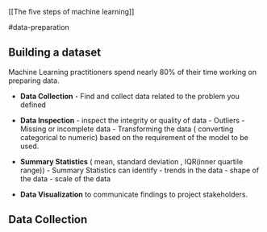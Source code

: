 [[The five steps of machine learning]]

#data-preparation

## Building a dataset 

Machine Learning practitioners spend nearly 80% of their time working on preparing data.

- **Data Collection**  - Find and collect data related to the problem you defined

- **Data Inspection** - inspect the integrity or quality of data 
				- Outliers
				- Missing or incomplete data
				- Transforming the data ( converting categorical to numeric) based on the requirement of the model to be used.
- **Summary Statistics** ( mean, standard deviation , IQR(inner quartile range))
				- Summary Statistics can identify 
						- trends in the data
						- shape of the data
						- scale of the data
- **Data Visualization** to communicate findings to project stakeholders.

## Data Collection 
